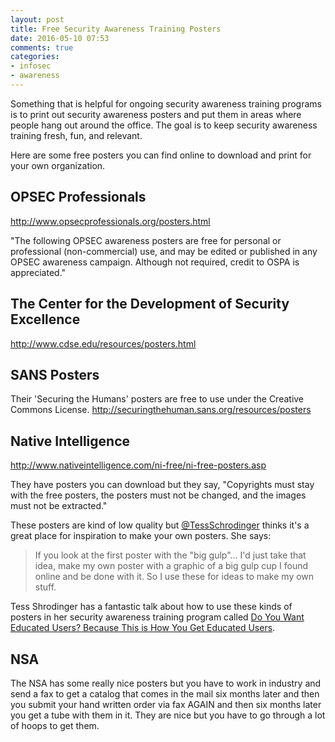 ```yaml
---
layout: post
title: Free Security Awareness Training Posters
date: 2016-05-10 07:53
comments: true
categories:
- infosec
- awareness
---
```

Something that is helpful for ongoing security awareness training programs is to print out security awareness posters and put them in areas where people hang out around the office. The goal is to keep security awareness training fresh, fun, and relevant.

Here are some free posters you can find online to download and print for your own organization.

## OPSEC Professionals
http://www.opsecprofessionals.org/posters.html

"The following OPSEC awareness posters are free for personal or professional (non-commercial) use, and may be edited or published in any OPSEC awareness campaign. Although not required, credit to OSPA is appreciated."

## The Center for the Development of Security Excellence 
http://www.cdse.edu/resources/posters.html

## SANS Posters
Their 'Securing the Humans' posters are free to use under the Creative Commons License.
http://securingthehuman.sans.org/resources/posters

## Native Intelligence
http://www.nativeintelligence.com/ni-free/ni-free-posters.asp

They have posters you can download but they say, "Copyrights must stay with the free posters, the posters must not be changed, and the images must not be extracted." 

These posters are kind of low quality but [@TessSchrodinger](https://twitter.com/TessSchrodinger) thinks it's a great place for inspiration to make your own posters. She says:

> If you look at the first poster with the "big gulp"... I'd just take that idea, make my own poster with a graphic of a big gulp cup I found online and be done with it. So I use these for ideas to make my own stuff.

Tess Shrodinger has a fantastic talk about how to use these kinds of posters in her security awareness training program called [Do You Want Educated Users? Because This is How You Get Educated Users](https://www.youtube.com/watch?v=5CIzGg_pHNU).


## NSA
The NSA has some really nice posters but you have to work in industry and send a fax to get a catalog that comes in the mail six months later and then you submit your hand written order via fax AGAIN and then six months later you get a tube with them in it. They are nice but you have to go through a lot of hoops to get them. 
